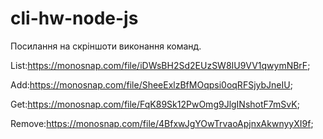 # cli-hw-node-js

Посилання на скріншоти виконання команд.

List:https://monosnap.com/file/iDWsBH2Sd2EUzSW8IU9VV1qwymNBrF;

Add:https://monosnap.com/file/SheeExlzBfMOqpsi0oqRFSjybJneIU;

Get:https://monosnap.com/file/FqK89Sk12PwOmg9JlgINshotF7mSvK;

Remove:https://monosnap.com/file/4BfxwJgYOwTrvaoApjnxAkwnyyXI9f;
